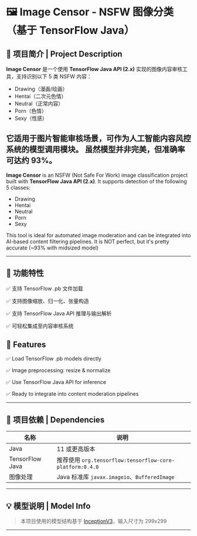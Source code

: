 # 🖼️ Image Censor - NSFW 图像分类（基于 TensorFlow Java）

## 📌 项目简介 | Project Description

**Image Censor** 是一个使用 **TensorFlow Java API (2.x)** 实现的图像内容审核工具，支持识别以下 5 类 NSFW 内容：

- Drawing（漫画/绘画）
- Hentai（二次元色情）
- Neutral（正常内容）
- Porn（色情）
- Sexy（性感）

它适用于图片智能审核场景，可作为人工智能内容风控系统的模型调用模块。
虽然模型并非完美，但准确率可达约 93%。
---

**Image Censor** is an NSFW (Not Safe For Work) image classification project built with **TensorFlow Java API (2.x)**. It supports detection of the following 5 classes:

- Drawing
- Hentai
- Neutral
- Porn
- Sexy

This tool is ideal for automated image moderation and can be integrated into AI-based content filtering pipelines.
It is NOT perfect, but it's pretty accurate (~93% with midsized model)

---

## 🚀 功能特性 

✅ 支持 TensorFlow .pb 文件加载

✅ 支持图像缩放、归一化、张量构造

✅ 支持 TensorFlow Java API 推理与输出解析

✅ 可轻松集成至内容审核系统

## 🚀 Features
✅ Load TensorFlow .pb models directly

✅ Image preprocessing: resize & normalize

✅ Use TensorFlow Java API for inference

✅ Ready to integrate into content moderation pipelines

---

## 🧩 项目依赖 | Dependencies

| 名称 | 说明 |
|------|------|
| Java | 11 或更高版本 |
| TensorFlow Java | 推荐使用 `org.tensorflow:tensorflow-core-platform:0.4.0` |
| 图像处理 | Java 标准库 `javax.imageio`、`BufferedImage` |

---


## 💡 模型说明 | Model Info

> 本项目使用的模型结构基于 [InceptionV3](https://github.com/GantMan/nsfw_model/tree/master)，输入尺寸为 299x299

---


